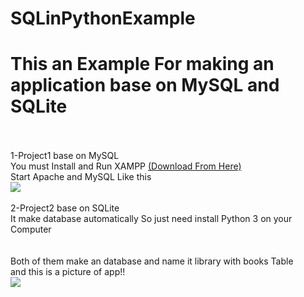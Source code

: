 # SQLinPythonExample <br>
<h1>This an Example For making an application base on MySQL and SQLite</h1><br><br>
1-Project1 base on MySQL<br>
You must Install and Run XAMPP <a href="https://www.apachefriends.org/">(Download From Here)</a> <br>
Start Apache and MySQL Like this <br>
<img src="https://s6.uupload.ir/files/screenshot_2022-08-23_162515_xvk7.png"> <br><br>
2-Project2 base on SQLite<br>
It make database automatically So just need install Python 3 on your Computer<br><br><br>
Both of them make an database and name it library with books Table<br>
and this is a picture of app!!<br>
<img src="https://s6.uupload.ir/files/screenshot_2022-08-23_161827_a79r.png">


